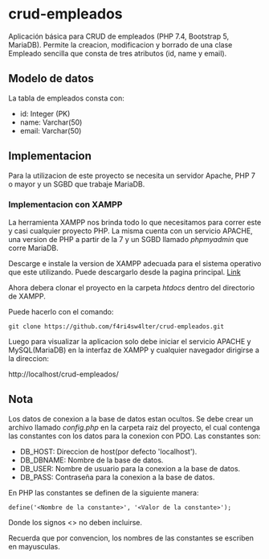 # crud-empleados
Aplicación básica para CRUD de empleados (PHP 7.4, Bootstrap 5, MariaDB).
Permite la creacion, modificacion y borrado de una clase Empleado sencilla que consta de tres atributos (id, name y email).

## Modelo de datos
La tabla de empleados consta con:

* id: Integer (PK)
* name: Varchar(50)
* email: Varchar(50)

## Implementacion
Para la utilizacion de este proyecto se necesita un servidor Apache, PHP 7 o mayor y un SGBD que trabaje MariaDB.

### Implementacion con XAMPP
La herramienta XAMPP nos brinda todo lo que necesitamos para correr este y casi cualquier proyecto PHP.
La misma cuenta con un servicio APACHE, una version de PHP a partir de la 7 y un SGBD llamado *phpmyadmin* que corre MariaDB.

Descarge e instale la version de XAMPP adecuada para el sistema operativo que este utilizando. Puede descargarlo desde la pagina principal. [Link](https://www.apachefriends.org/es/download.html)

Ahora debera clonar el proyecto en la carpeta *htdocs* dentro del directorio de XAMPP.

Puede hacerlo con el comando:

`git clone https://github.com/f4ri4sw4lter/crud-empleados.git`

Luego para visualizar la aplicacion solo debe iniciar el servicio APACHE y MySQL(MariaDB) en la interfaz de XAMPP y cualquier navegador dirigirse a la direccion:

http://localhost/crud-empleados/

## Nota
Los datos de conexion a la base de datos estan ocultos.
Se debe crear un archivo llamado *config.php* en la carpeta raiz del proyecto, el cual contenga las constantes con los datos para la conexion con PDO. 
Las constantes son:
* DB_HOST: Direccion de host(por defecto 'localhost').</li>
* DB_DBNAME: Nombre de la base de datos.</li>
* DB_USER: Nombre de usuario para la conexion a la base de datos.</li>
* DB_PASS: Contraseña para la conexion a la base de datos.</li>

En PHP las constantes se definen de la siguiente manera:

`define('<Nombre de la constante>', '<Valor de la constante>');`

Donde los signos <> no deben incluirse.

Recuerda que por convencion, los nombres de las constantes se escriben en mayusculas.

